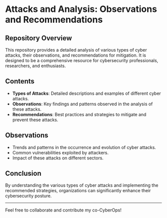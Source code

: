 # Attacks and Analysis: Observations and Recommendations

## Repository Overview
This repository provides a detailed analysis of various types of cyber attacks, their observations, and recommendations for mitigation. It is designed to be a comprehensive resource for cybersecurity professionals, researchers, and enthusiasts.

## Contents
- **Types of Attacks**: Detailed descriptions and examples of different cyber attacks.
- **Observations**: Key findings and patterns observed in the analysis of these attacks.
- **Recommendations**: Best practices and strategies to mitigate and prevent these attacks.

## Observations
- Trends and patterns in the occurrence and evolution of cyber attacks.
- Common vulnerabilities exploited by attackers.
- Impact of these attacks on different sectors.

## Conclusion
By understanding the various types of cyber attacks and implementing the recommended strategies, organizations can significantly enhance their cybersecurity posture.

---

Feel free to collaborate and contribute my co-CyberOps!
